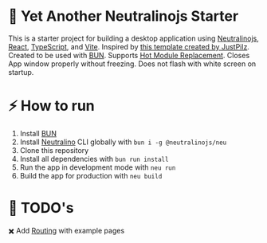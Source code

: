 # 🥱 Yet Another Neutralinojs Starter

This is a starter project for building a desktop application using [Neutralinojs](https://neutralino.js.org/docs/), [React](https://react.dev/), [TypeScript](https://www.typescriptlang.org/), and [Vite](https://vitejs.dev/). Inspired by [this template created by JustPilz](https://github.com/JustPilz/neu-react-ts-vite-template). Created to be used with [BUN](https://bun.sh/). Supports [Hot Module Replacement](https://vitejs.dev/guide/features#hot-module-replacement). Closes App window properly without freezing. Does not flash with white screen on startup.

# ⚡️ How to run

1. Install [BUN](https://bun.sh/)
2. Install [Neutralino](https://neutralino.js.org/docs/#/setup/installation) CLI globally with `bun i -g @neutralinojs/neu`
3. Clone this repository
4. Install all dependencies with `bun run install`
5. Run the app in development mode with `neu run`
6. Build the app for production with `neu build`

# 📃 TODO's

✖️ Add [Routing](https://reactrouter.com/en/main) with example pages
